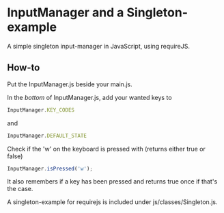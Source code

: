 # InputManager and a Singleton-example
A simple singleton input-manager in JavaScript, using requireJS.

## How-to

Put the InputManager.js beside your main.js.

In the *bottom* of InputManager.js, add your wanted keys to 

```javascript
InputManager.KEY_CODES
```

and

```javascript
InputManager.DEFAULT_STATE
```

Check if the 'w' on the keyboard is pressed with (returns either true or false)
```javascript
InputManager.isPressed('w');
```

It also remembers if a key has been pressed and returns true once if that's the case.

A singleton-example for requirejs is included under js/classes/Singleton.js.
